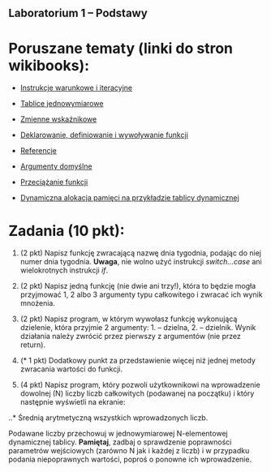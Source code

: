 ## Laboratorium 1 – Podstawy 

# Poruszane tematy (linki do stron wikibooks): 

* [Instrukcje warunkowe i iteracyjne](https://pl.wikibooks.org/wiki/C/Instrukcje_steruj%C4%85ce)

* [Tablice jednowymiarowe](https://pl.wikibooks.org/wiki/C/Tablice)

* [Zmienne wskaźnikowe](https://pl.wikibooks.org/wiki/C/Wska%C5%BAniki)

* [Deklarowanie, definiowanie i wywoływanie funkcji](https://pl.wikibooks.org/wiki/C/Funkcje)

* [Referencje](https://pl.wikibooks.org/wiki/C%2B%2B/Referencje)

* [Argumenty domyślne](https://pl.wikibooks.org/wiki/C%2B%2B/Przeci%C4%85%C5%BCanie_funkcji#Argumenty_domy%C5%9Blne)

* [Przeciążanie funkcji](https://pl.wikibooks.org/wiki/C%2B%2B/Przeci%C4%85%C5%BCanie_funkcji)

* [Dynamiczna alokacja pamięci na przykładzie tablicy dynamicznej](https://pl.wikibooks.org/wiki/C%2B%2B/Zarz%C4%85dzanie_pami%C4%99ci%C4%85)

 

# Zadania (10 pkt): 

1. (2 pkt) Napisz funkcję zwracającą nazwę dnia tygodnia, podając do niej numer dnia tygodnia. **Uwaga**, nie wolno użyć instrukcji _switch…case_ ani wielokrotnych instrukcji _if_. 

2. (2 pkt) Napisz jedną funkcję (nie dwie ani trzy!), która to będzie mogła przyjmować 1, 2 albo 3 argumenty typu całkowitego i zwracać ich wynik mnożenia. 

3. (2 pkt) Napisz program, w którym wywołasz funkcję wykonującą dzielenie, która przyjmie 2 argumenty: 1. – dzielna, 2. – dzielnik. Wynik działania należy zwrócić przez pierwszy z argumentów (nie przez return).  

4. (* 1 pkt) Dodatkowy punkt za przedstawienie więcej niż jednej metody zwracania wartości do funkcji.  

5. (4 pkt) Napisz program, który pozwoli użytkownikowi na wprowadzenie dowolnej (N) liczby liczb całkowitych (podawanej na początku) i który następnie wyświetli na ekranie: 

..* Średnią arytmetyczną wszystkich wprowadzonych liczb.  

Podawane liczby przechowuj w jednowymiarowej N-elementowej dynamicznej tablicy. **Pamiętaj**, zadbaj o sprawdzenie poprawności parametrów wejściowych (zarówno N jak i każdej z liczb) i w przypadku podania niepoprawnych wartości, poproś o ponowne ich wprowadzenie. 
